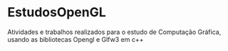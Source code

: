 # EstudosOpenGL
Atividades e trabalhos realizados para o estudo de Computação Gráfica, usando as bibliotecas Opengl e Glfw3 em c++
